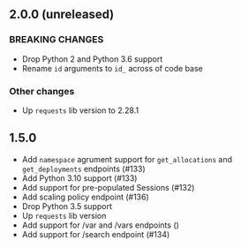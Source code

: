 ## 2.0.0 (unreleased)
### BREAKING CHANGES
* Drop Python 2 and Python 3.6 support
* Rename `id` arguments to `id_` across of code base
### Other changes
* Up `requests` lib version to 2.28.1

## 1.5.0
* Add `namespace` agrument support for `get_allocations` and `get_deployments` endpoints (#133)
* Add Python 3.10 support (#133)
* Add support for pre-populated Sessions (#132)
* Add scaling policy endpoint (#136)
* Drop Python 3.5 support
* Up `requests` lib version 
* Add support for /var and /vars endpoints ()
* Add support for /search endpoint (#134)
